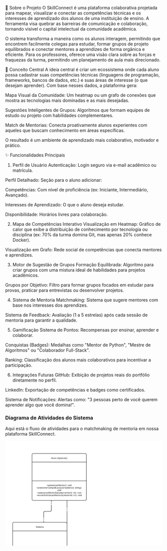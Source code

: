 🔹 Sobre o Projeto
O SkillConnect é uma plataforma colaborativa projetada para mapear, visualizar e conectar as competências técnicas e os interesses de aprendizado dos alunos de uma instituição de ensino. A ferramenta visa quebrar as barreiras de comunicação e colaboração, tornando visível o capital intelectual da comunidade acadêmica.

O sistema transforma a maneira como os alunos interagem, permitindo que encontrem facilmente colegas para estudar, formar grupos de projeto equilibrados e conectar mentores a aprendizes de forma orgânica e eficiente. Para os professores, oferece uma visão clara sobre as forças e fraquezas da turma, permitindo um planejamento de aula mais direcionado.

🎯 Conceito Central
A ideia central é criar um ecossistema onde cada aluno possa cadastrar suas competências técnicas (linguagens de programação, frameworks, bancos de dados, etc.) e suas áreas de interesse (o que desejam aprender). Com base nesses dados, a plataforma gera:

Mapa Visual da Comunidade: Um heatmap ou um grafo de conexões que mostra as tecnologias mais dominadas e as mais desejadas.

Sugestões Inteligentes de Grupos: Algoritmos que formam equipes de estudo ou projeto com habilidades complementares.

Match de Mentorias: Conecta proativamente alunos experientes com aqueles que buscam conhecimento em áreas específicas.

O resultado é um ambiente de aprendizado mais colaborativo, motivador e prático.

✨ Funcionalidades Principais
1. Perfil de Usuário
Autenticação: Login seguro via e-mail acadêmico ou matrícula.

Perfil Detalhado: Seção para o aluno adicionar:

Competências: Com nível de proficiência (ex: Iniciante, Intermediário, Avançado).

Interesses de Aprendizado: O que o aluno deseja estudar.

Disponibilidade: Horários livres para colaboração.

2. Mapa de Competências Interativo
Visualização em Heatmap: Gráfico de calor que exibe a distribuição de conhecimento por tecnologia ou disciplina (ex: 70% da turma domina Git, mas apenas 20% conhece Docker).

Visualização em Grafo: Rede social de competências que conecta mentores e aprendizes.

3. Motor de Sugestão de Grupos
Formação Equilibrada: Algoritmo para criar grupos com uma mistura ideal de habilidades para projetos acadêmicos.

Grupos por Objetivo: Filtro para formar grupos focados em estudar para provas, praticar para entrevistas ou desenvolver projetos.

4. Sistema de Mentoria
Matchmaking: Sistema que sugere mentores com base nos interesses dos aprendizes.

Sistema de Feedback: Avaliação (1 a 5 estrelas) após cada sessão de mentoria para garantir a qualidade.

5. Gamificação
Sistema de Pontos: Recompensas por ensinar, aprender e colaborar.

Conquistas (Badges): Medalhas como "Mentor de Python", "Mestre de Algoritmos" ou "Colaborador Full-Stack".

Ranking: Classificação dos alunos mais colaborativos para incentivar a participação.

6. Integrações Futuras
GitHub: Exibição de projetos reais do portfólio diretamente no perfil.

LinkedIn: Exportação de competências e badges como certificados.

Sistema de Notificações: Alertas como: "3 pessoas perto de você querem aprender algo que você domina!".



### Diagrama de Atividades do Sistema

Aqui está o fluxo de atividades para o matchmaking de mentoria em nossa plataforma SkillConnect.

![Diagrama que mostra o fluxo de atividades para encontrar um mentor](https://github.com/arthurlleitee/SkillConnect/blob/main/Sem%20t%C3%ADtulo%20(1).jpg?raw=true)
